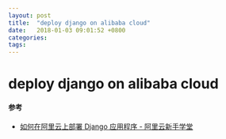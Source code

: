 ```yaml
---
layout: post
title:  "deploy django on alibaba cloud"
date:   2018-01-03 09:01:52 +0800
categories:  
tags: 
---
```


# deploy django on alibaba cloud #


#### 参考 ####

* [如何在阿里云上部署 Django 应用程序 - 阿里云新手学堂](https://www.alibabacloud.com/zh/getting-started/projects/how-to-deploy-django-application-on-alibaba-cloud)